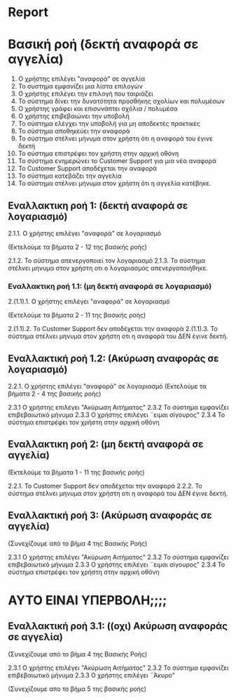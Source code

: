 # Report

# Βασική ροή  (δεκτή αναφορά σε αγγελία)
1.  Ο χρήστης επιλέγει "αναφορά" σε αγγελία
2.  Το συστημα εμφανίζει μια λίστα επιλογών
3.  Ο χρήστης επιλέγει την επιλογή που ταιριάζει
4.  Το σύστημα δίνει την δυνατότητα προσθήκης σχολίων και πολυμέσων
5.  Ο χρήστης γράφει και επισυνάπτει σχόλια / πολυμέσα
6.  Ο χρήστης επιβεβαιώνει την υποβολή
7.  Το σύστημα ελέγχει την υποβολή για μη αποδεκτές πρακτικές
8.  Το σύστημα αποθηκεύει την αναφορά
9.  Το σύστημα στέλνει μήνυμα στον χρήστη ότι η αναφορά του έγινε δεκτή
10. Το σύστημα επιστρέφει τον χρήστη στην αρχική οθόνη
11. Το σύστημα ενημερώνει το Customer Support για μια νέα αναφορά
12. Το Customer Support αποδέχεται την αναφορά
13. Το σύστημα κατεβάζει την αγγελία
14. Το σύστημα στέλνει μήνυμα στον χρήστη ότι η αγγελία κατέβηκε.

## Εναλλακτικη ροή 1:  (δεκτή αναφορά σε λογαριασμό)
2.1.1.  Ο χρήστης επιλέγει "αναφορά" σε λογαριασμό

(Εκτελούμε τα βήματα 2 - 12 της βασικής ροής)

2.1.2. Το σύστημα απενεργοποιεί τον λογαριασμό
2.1.3. Το σύστημα στέλνει μηνυμα στον χρήστη οτι ο λογαριασμός απενεργοποιήθηκε.

### Εναλλακτικη ροή 1.1:    (μη δεκτή αναφορά σε λογαριασμό)
2.(1.1).1.  Ο χρήστης επιλέγει "αναφορά" σε λογαριασμό

(Εκτελούμε τα βήματα 2 - 11 της βασικής ροής)

2.(1.1).2. Το Customer Support δεν αποδέχεται την αναφορά
2.(1.1).3. Το σύστημα στέλνει μηνυμα στον χρήστη οτι η αναφορά του ΔΕΝ έγινε δεκτή.

## Εναλλακτική ροή 1.2: (Ακύρωση αναφοράς σε λογαριασμό)
2.2.1.  Ο χρήστης επιλέγει "αναφορά" σε λογαριασμό
(Εκτελούμε τα βήματα 2 - 4 της βασικής ροής)

2.3.1   Ο χρήστης επιλέγει "Ακύρωση Αιτήματος"
2.3.2   Το σύστημα εμφανίζει επιβεβαιωτικό μήνυμα
2.3.3   Ο χρήστης επιλέγει ¨ειμαι σίγουρος"
2.3.4   Το σύστημα επιστρέφει τον χρήστη στην αρχική οθόνη


## Εναλλακτικη ροή 2:  (μη δεκτή αναφορά σε αγγελία)
(Εκτελούμε τα βήματα 1 - 11 της βασικής ροής)

2.2.1. Το Customer Support δεν αποδέχεται την αναφορά
2.2.2. Το σύστημα στέλνει μηνυμα στον χρήστη οτι η αναφορά του ΔΕΝ έγινε δεκτή.

## Εναλλακτική ροή 3: (Ακύρωση αναφοράς σε αγγελία)
(Συνεχίζουμε από το βήμα 4 της Βασικής Ροής)

2.3.1   Ο χρήστης επιλέγει "Ακύρωση Αιτήματος"
2.3.2   Το σύστημα εμφανίζει επιβεβαιωτικό μήνυμα
2.3.3   Ο χρήστης επιλέγει ¨ειμαι σίγουρος"
2.3.4   Το σύστημα επιστρέφει τον χρήστη στην αρχική οθόνη


# ΑΥΤΟ ΕΙΝΑΙ ΥΠΕΡΒΟΛΗ;;;;
## Εναλλακτική ροή 3.1: ((οχι) Ακύρωση αναφοράς σε αγγελία)
(Συνεχίζουμε από το βήμα 4 της Βασικής Ροής)

2.3.1   Ο χρήστης επιλέγει "Ακύρωση Αιτήματος"
2.3.2   Το σύστημα εμφανίζει επιβεβαιωτικό μήνυμα
2.3.3   Ο χρήστης επιλέγει ¨Άκυρο"

(Συνεχίζουμε απο το βήμα 5 της βασικής ροής)